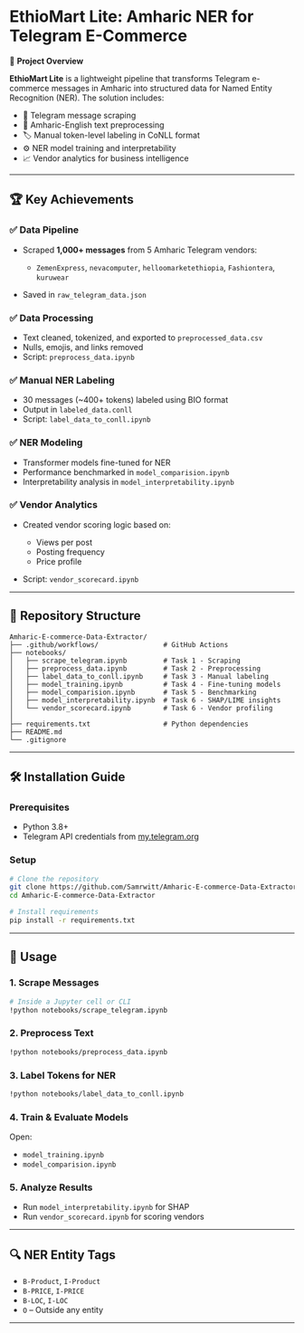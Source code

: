 # EthioMart Lite: Amharic NER for Telegram E-Commerce

📌 **Project Overview**

**EthioMart Lite** is a lightweight pipeline that transforms Telegram e-commerce messages in Amharic into structured data for Named Entity Recognition (NER). The solution includes:

* 🧲 Telegram message scraping
* 🧹 Amharic-English text preprocessing
* 🏷️ Manual token-level labeling in CoNLL format
* ⚙️ NER model training and interpretability
* 📈 Vendor analytics for business intelligence

---

## 🏆 Key Achievements

### ✅ Data Pipeline

* Scraped **1,000+ messages** from 5 Amharic Telegram vendors:

  * `ZemenExpress`, `nevacomputer`, `helloomarketethiopia`, `Fashiontera`, `kuruwear`
* Saved in `raw_telegram_data.json`

### ✅ Data Processing

* Text cleaned, tokenized, and exported to `preprocessed_data.csv`
* Nulls, emojis, and links removed
* Script: `preprocess_data.ipynb`

### ✅ Manual NER Labeling

* 30 messages (\~400+ tokens) labeled using BIO format
* Output in `labeled_data.conll`
* Script: `label_data_to_conll.ipynb`

### ✅ NER Modeling

* Transformer models fine-tuned for NER
* Performance benchmarked in `model_comparision.ipynb`
* Interpretability analysis in `model_interpretability.ipynb`

### ✅ Vendor Analytics

* Created vendor scoring logic based on:

  * Views per post
  * Posting frequency
  * Price profile
* Script: `vendor_scorecard.ipynb`

---

## 📂 Repository Structure

```plaintext
Amharic-E-commerce-Data-Extractor/
├── .github/workflows/                # GitHub Actions
├── notebooks/
│   ├── scrape_telegram.ipynb         # Task 1 - Scraping
│   ├── preprocess_data.ipynb         # Task 2 - Preprocessing
│   ├── label_data_to_conll.ipynb     # Task 3 - Manual labeling
│   ├── model_training.ipynb          # Task 4 - Fine-tuning models
│   ├── model_comparision.ipynb       # Task 5 - Benchmarking
│   ├── model_interpretability.ipynb  # Task 6 - SHAP/LIME insights
│   └── vendor_scorecard.ipynb        # Task 6 - Vendor profiling
│
├── requirements.txt                  # Python dependencies
├── README.md                         
└── .gitignore
```

---

## 🛠️ Installation Guide

### Prerequisites

* Python 3.8+
* Telegram API credentials from [my.telegram.org](https://my.telegram.org)

### Setup

```bash
# Clone the repository
git clone https://github.com/Samrwitt/Amharic-E-commerce-Data-Extractor.git
cd Amharic-E-commerce-Data-Extractor

# Install requirements
pip install -r requirements.txt
```

---

## 🚀 Usage

### 1. Scrape Messages

```bash
# Inside a Jupyter cell or CLI
!python notebooks/scrape_telegram.ipynb
```

### 2. Preprocess Text

```bash
!python notebooks/preprocess_data.ipynb
```

### 3. Label Tokens for NER

```bash
!python notebooks/label_data_to_conll.ipynb
```

### 4. Train & Evaluate Models

Open:

* `model_training.ipynb`
* `model_comparision.ipynb`

### 5. Analyze Results

* Run `model_interpretability.ipynb` for SHAP
* Run `vendor_scorecard.ipynb` for scoring vendors

---

## 🔍 NER Entity Tags

* `B-Product`, `I-Product`
* `B-PRICE`, `I-PRICE`
* `B-LOC`, `I-LOC`
* `O` – Outside any entity

---
